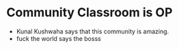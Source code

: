 # Community Classroom is OP

- Kunal Kushwaha says that this community is amazing.
- fuck the world
says the bosss

